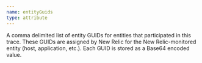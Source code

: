 ```yaml
---
name: entityGuids
type: attribute
---
```


A comma delimited list of entity GUIDs for entities that participated in this trace. These GUIDs are assigned by New Relic for the New Relic-monitored entity (host, application, etc.). Each GUID is stored as a Base64 encoded value.